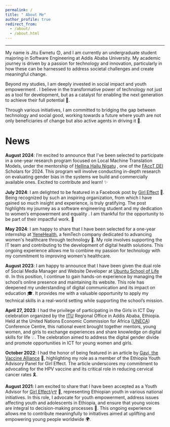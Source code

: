 ```yaml
---
permalink: /
title: " About Me"
author_profile: true
redirect_from: 
  - /about/
  - /about.html
---
```


---

My name is Jitu Ewnetu 😊, and I am currently an undergraduate student majoring in Software Engineering at Addis Ababa University. My academic journey is driven by a passion for technology and innovation, particularly in how these can be harnessed to address societal challenges and create meaningful change.

Beyond my studies, I am deeply invested in social impact and youth empowerment . I believe in the transformative power of technology not just as a tool for development, but as a catalyst for enabling the next generation to achieve their full potential 🚀.

Through various initiatives, I am committed to bridging the gap between technology and social good, working towards a future where youth are not only beneficiaries of change but also active agents in driving it 🌟.

**News**
======
**August 2024**: I’m excited to announce that I’ve been selected to participate in a one-year research program focused on Local Machine Translation Models, under the mentorship of [Hellina Hailu Nigatu](https://hhnigatu.github.io/) , one of the [FAccT DEI](https://facctconference.org/2024/deischolars) Scholars for 2024. This program will involve conducting in-depth research on evaluating gender bias in the systems we build and commercially available ones. Excited to contribute and learn! ✨

**July 2024**: I am delighted to be featured in a Facebook post by [Girl Effect](https://www.facebook.com/share/qrh7zueev2yXtBT6/?mibextid=xfxF2i) 🌟. Being recognized by such an inspiring organization, from which I have gained so much insight and experience, is truly gratifying. The post highlights my journey as a software engineering student and my dedication to women’s empowerment and equality . I am thankful for the opportunity to be part of their impactful work. 🙏

**May 2024**: I am happy to share that I have been selected for a one-year internship at [YeneHealth](https://yenehealth.com/), a femTech company dedicated to advancing women's healthcare through technology 🌺. My role involves supporting the IT team and contributing to the development of digital health solutions. This ongoing experience allows me to combine my passion for technology with my commitment to improving women's healthcare. 

**August 2023**: I am happy to announce that I have been given the dual role of Social Media Manager and Website Developer at [Ubuntu School of Life](https://ubuntuschooloflife.org/) 🌐. In this position, I continue to gain hands-on experience by managing the school’s online presence and maintaining its website. This role has deepened my understanding of digital communication and its impact on education 🎓. It provides me with a valuable opportunity to apply my technical skills in a real-world setting while supporting the school’s mission. 

**April 27, 2023**: I had the privilege of participating in the Girls in ICT Day celebration organized by the [ITU](https://www.itu.int/women-and-girls/girls-in-ict/international-girls-in-ict-day-2023/#:~:text=Girls%20in%20ICT%20Day%20is%20now%20a%20global%20movement%2C%20with,Date%3A%2027%20April%202023 ) Regional Office in Addis Ababa, Ethiopia. Held at the United Nations Economic Commission for Africa ([UNECA](https://www.uneca.org/)) Conference Centre, this national event brought together mentors, young women, and girls to exchange experiences and share knowledge on digital skills for life 💡. The celebration aimed to address the digital gender divide and promote opportunities in ICT for young women and girls.

**October 2022**: I had the honor of being featured in an article by [Gavi, the Vaccine Alliance](https://www.gavi.org/vaccineswork/how-story-telling-helping-girls-access-hpv-vaccine-ethiopia-and-tanzania) 🌟, highlighting my role as a member of the Ethiopia Youth Advisory Panel for Girl Effect. The article underscores my commitment to advocating for the HPV vaccine and its critical role in reducing cervical cancer rates 🎗️.

**August 2021**: I am excited to share that I have been accepted as a Youth Advisor for [Girl Effect](https://girleffect.org/)/[የኛ](https://yegna.com/en-gb/) 🌟, representing Ethiopian youth in various national initiatives. In this role, I advocate for youth empowerment, address issues affecting youth and adolescents in Ethiopia, and ensure that young voices are integral to decision-making processes 🎤. This ongoing experience allows me to contribute meaningfully to initiatives aimed at uplifting and empowering young people worldwide 🌍.